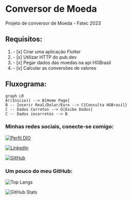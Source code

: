 # Conversor de Moeda
Projeto de conversor de Moeda - Fatec 2023

## Requisitos:
<ol>
    <li>- [x] Criar uma aplicação Flutter​​​</li>
    <li>- [x] Utilizar HTTP do pub.dev​​</li>
    <li>- [x] Pegar dados das moedas na api HGBrasil​</li>
    <li>- [x] Calcular as conversões de valores ​</li>
</ol>

## Fluxograma:

```mermaid
graph LR
A((Inicio)) --> B[Home Page]
B -- Inserir Real/Dolar/Euro --> C{Consulta HGBrasil}
C -- Dados Corretos --> D[Exibe Dados]
C -- Dados incorretos --> B
```

### Minhas redes sociais, conecte-se comigo:
[![Perfil DIO](https://img.shields.io/badge/-Meu%20Perfil%20na%20DIO-30A3DC?style=for-the-badge)](https://www.dio.me/users/otavio_89908)

[![LinkedIn](https://img.shields.io/badge/-LinkedIn-000?style=for-the-badge&logo=linkedin&logoColor=30A3DC)](https://www.linkedin.com/in/ot%C3%A1vio-cunha-827560209/)

[![GitHub](https://img.shields.io/badge/-github-000?style=for-the-badge&logo=github&logoColor=30A3DC)](https://github.com/otaviotfcunha)

### Um pouco do meu GitHub:

![Top Langs](https://github-readme-stats-git-masterrstaa-rickstaa.vercel.app/api/top-langs/?username=otaviotfcunha&layout=compact&bg_color=000&border_color=30A3DC&title_color=FFF&text_color=FFF)

![GitHub Stats](https://github-readme-stats.vercel.app/api?username=otaviotfcunha&theme=transparent&bg_color=000&border_color=30A3DC&show_icons=true&icon_color=30A3DC&title_color=FFF&text_color=FFF)

